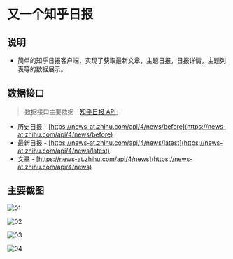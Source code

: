 # 又一个知乎日报

## 说明
- 简单的知乎日报客户端，实现了获取最新文章，主题日报，日报详情，主题列表等的数据展示。

## 数据接口

> 数据接口主要依据「[知乎日报 API](https://github.com/izzyleung/ZhihuDailyPurify/wiki/%E7%9F%A5%E4%B9%8E%E6%97%A5%E6%8A%A5-API-%E5%88%86%E6%9E%90)」

- 历史日报 - [https://news-at.zhihu.com/api/4/news/before](https://news-at.zhihu.com/api/4/news/before)
- 最新日报 -  [https://news-at.zhihu.com/api/4/news/latest](https://news-at.zhihu.com/api/4/news/latest)
- 文章 - [https://news-at.zhihu.com/api/4/news](https://news-at.zhihu.com/api/4/news)

## 主要截图
![01](http://7xtxh3.com1.z0.glb.clouddn.com/01.PNG)

![02](http://7xtxh3.com1.z0.glb.clouddn.com/02.PNG)

![03](http://7xtxh3.com1.z0.glb.clouddn.com/03.PNG)

![04](http://7xtxh3.com1.z0.glb.clouddn.com/04.PNG)
